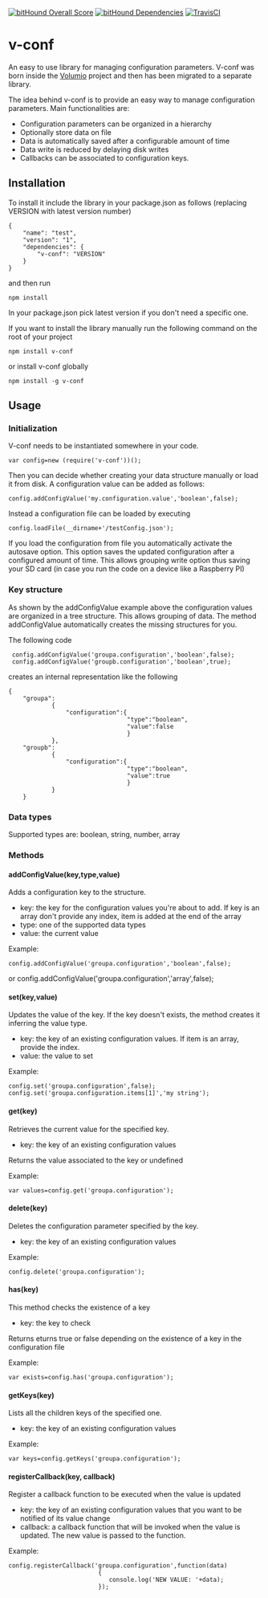 [![bitHound Overall Score](https://www.bithound.io/github/volumio/v-conf/badges/score.svg)](https://www.bithound.io/github/volumio/v-conf)  [![bitHound Dependencies](https://www.bithound.io/github/volumio/v-conf/badges/dependencies.svg)](https://www.bithound.io/github/volumio/v-conf/master/dependencies/npm)  [![TravisCI](https://travis-ci.org/volumio/v-conf.svg?branch=master)](https://travis-ci.org/volumio/v-conf.svg?branch=master)

# v-conf
An easy to use library for managing configuration parameters. V-conf was born inside the [Volumio](http://volumio.org 'The volumio project website') project and then has been migrated to a separate library.

The idea behind v-conf is to provide an easy way to manage configuration parameters. Main functionalities are:

* Configuration parameters can be organized in a hierarchy
* Optionally store data on file
* Data is automatically saved after a configurable amount of time
* Data write is reduced by delaying disk writes
* Callbacks can be associated to configuration keys.

## Installation

To install it include the library in your package.json as follows (replacing VERSION with latest version number)

    {
        "name": "test",
        "version": "1",
        "dependencies": {
            "v-conf": "VERSION"
        }
    }

and then run

    npm install

In your package.json pick latest version if you don't need a specific one.

If you want to install the library manually run the following command on the root of your project

    npm install v-conf

or install v-conf globally

    npm install -g v-conf

## Usage

### Initialization

V-conf needs to be instantiated somewhere in your code.

    var config=new (require('v-conf'))();

Then you can decide whether creating your data structure manually or load it from disk.
A configuration value can be added as follows:

    config.addConfigValue('my.configuration.value','boolean',false);

Instead a configuration file can be loaded by executing

    config.loadFile(__dirname+'/testConfig.json');

If you load the configuration from file you automatically activate the autosave option. This option saves the updated configuration after
a configured amount of time. This allows grouping write option thus saving your SD card (in case you run the code on a device like a
Raspberry PI)

### Key structure

As shown by the addConfigValue example above the configuration values are organized in a tree structure. This allows grouping of data.
The method addConfigValue automatically creates the missing structures for you.

The following code

     config.addConfigValue('groupa.configuration','boolean',false);
     config.addConfigValue('groupb.configuration','boolean',true);

creates an internal representation like the following

    {
        "groupa":
                {
                    "configuration":{
                                     "type":"boolean",
                                     "value":false
                                     }
                },
        "groupb":
                {
                    "configuration":{
                                     "type":"boolean",
                                     "value":true
                                     }
                }
        }

### Data types

Supported types are: boolean, string, number, array

### Methods

#### addConfigValue(key,type,value)

Adds a configuration key to the structure.

* key:   the key for the configuration values you're about to add. If key  is an array don't provide any index, item is added at the end of the array
* type:  one of the supported data types
* value: the current value

Example:

    config.addConfigValue('groupa.configuration','boolean',false);
or
    config.addConfigValue('groupa.configuration','array',false);

#### set(key,value)

Updates the value of the key. If the key doesn't exists, the method creates it inferring the value type.

* key:   the key of an existing configuration values. If item is an array, provide the index.
* value: the value to set

Example:

    config.set('groupa.configuration',false);
    config.set('groupa.configuration.items[1]','my string');

#### get(key)

Retrieves the current value for the specified key.

* key:   the key of an existing configuration values

Returns the value associated to the key or undefined

Example:

    var values=config.get('groupa.configuration');

#### delete(key)

Deletes the configuration parameter specified by the key.

* key:   the key of an existing configuration values

Example:

    config.delete('groupa.configuration');

#### has(key)

This method checks the existence of a key

* key:   the key to check

Returns eturns true or false depending on the existence of a key in the configuration file

Example:

    var exists=config.has('groupa.configuration');    

#### getKeys(key)

Lists all the children keys of the specified one.

* key:   the key of an existing configuration values

Example:

    var keys=config.getKeys('groupa.configuration');

#### registerCallback(key, callback)

Register a callback function to be executed when the value is updated

* key:   the key of an existing configuration values that you want to be notified of its value change
* callback: a callback function that will be invoked when the value is updated. The new value is passed to the function.


Example:

    config.registerCallback('groupa.configuration',function(data)
                             {
                                console.log('NEW VALUE: '+data);
                             });
